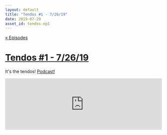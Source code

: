 ```yaml
---
layout: default
title: "Tendos #1 - 7/26/19"
date: 2019-07-29
asset_id: tendos-ep1
---
```

[« Episodes](/tendos/episodes)

# [Tendos #1 - 7/26/19](/tendos/assets/tendos-ep1.mp3)
It's the tendos! [Podcast!](/tendos/assets/tendos-ep1.mp3)

<iframe width="100%" height="166" scrolling="no" frameborder="no" allow="autoplay" src="https://w.soundcloud.com/player/?url=https%3A//api.soundcloud.com/tracks/660373871&color=%23ff5500&auto_play=false&hide_related=false&show_comments=true&show_user=true&show_reposts=false&show_teaser=true"></iframe>
